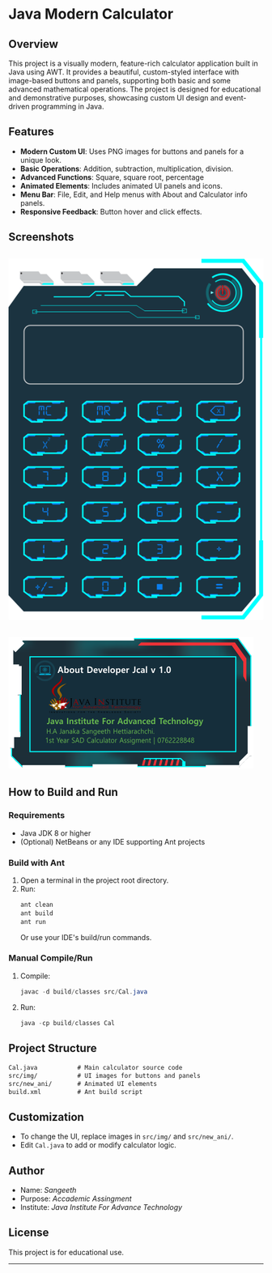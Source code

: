# Java Modern Calculator

## Overview
This project is a visually modern, feature-rich calculator application built in Java using AWT. It provides a beautiful, custom-styled interface with image-based buttons and panels, supporting both basic and some advanced mathematical operations. The project is designed for educational and demonstrative purposes, showcasing custom UI design and event-driven programming in Java.

## Features
- **Modern Custom UI**: Uses PNG images for buttons and panels for a unique look.
- **Basic Operations**: Addition, subtraction, multiplication, division.
- **Advanced Functions**: Square, square root, percentage
- **Animated Elements**: Includes animated UI panels and icons.
- **Menu Bar**: File, Edit, and Help menus with About and Calculator info panels.
- **Responsive Feedback**: Button hover and click effects.

## Screenshots

![Calculator UI](src/img/ui.png)
---

<!-- ![Main UI with about](src/imgs/ui_with_about.png)
--- -->

![About](src/img/about.png)
--


## How to Build and Run

### Requirements
- Java JDK 8 or higher
- (Optional) NetBeans or any IDE supporting Ant projects

### Build with Ant
1. Open a terminal in the project root directory.
2. Run:
   ```powershell
   ant clean
   ant build
   ant run
   ```
   Or use your IDE's build/run commands.

### Manual Compile/Run
1. Compile:
   ```powershell
   javac -d build/classes src/Cal.java
   ```
2. Run:
   ```powershell
   java -cp build/classes Cal
   ```

## Project Structure
```
Cal.java           # Main calculator source code
src/img/           # UI images for buttons and panels
src/new_ani/       # Animated UI elements
build.xml          # Ant build script
```

## Customization
- To change the UI, replace images in `src/img/` and `src/new_ani/`.
- Edit `Cal.java` to add or modify calculator logic.

## Author
- Name: *Sangeeth*
- Purpose: *Accademic Assingment*
- Institute: *Java Institute For Advance Technology*

## License
This project is for educational use.

---
